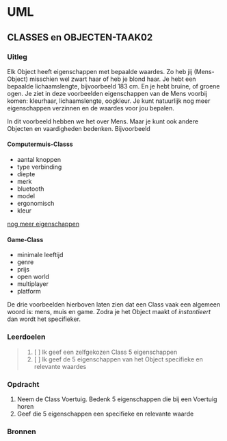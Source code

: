# UML

## CLASSES en OBJECTEN-TAAK02

### Uitleg

Elk Object heeft eigenschappen met bepaalde waardes.
Zo heb jij (Mens-Object) misschien wel zwart haar of heb je blond haar. Je hebt een bepaalde lichaamslengte, bijvoorbeeld 183 cm. En je hebt bruine, of groene ogen. Je ziet in deze voorbeelden eigenschappen van de Mens voorbij komen: kleurhaar, lichaamslengte, oogkleur. Je kunt natuurlijk nog meer eigenschappen verzinnen en de waardes voor jou bepalen.

In dit voorbeeld hebben we het over Mens. Maar je kunt ook andere Objecten en vaardigheden bedenken.
Bijvoorbeeld

#### Computermuis-Classs

- aantal knoppen
- type verbinding
- diepte
- merk
- bluetooth
- model
- ergonomisch
- kleur

[nog meer eigenschappen](images/eigenschappen.png)

#### Game-Class

- minimale leeftijd
- genre
- prijs
- open world
- multiplayer
- platform

De drie voorbeelden hierboven laten zien dat een Class vaak een algemeen woord is: mens, muis en game. Zodra je het Object maakt of _instantieert_ dan wordt het specifieker.

### Leerdoelen

> 1. [ ] Ik geef een zelfgekozen Class 5 eigenschappen
> 2. [ ] Ik geef de 5 eigenschappen van het Object specifieke en relevante waardes

### Opdracht

1. Neem de Class Voertuig. Bedenk 5 eigenschappen die bij een Voertuig horen
2. Geef die 5 eigenschappen een specifieke en relevante waarde

### Bronnen
